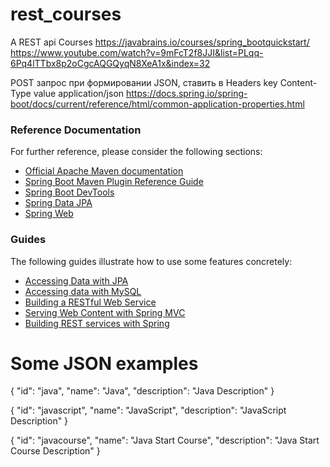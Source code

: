 # rest_courses
A REST api Courses
https://javabrains.io/courses/spring_bootquickstart/
https://www.youtube.com/watch?v=9mFcT2f8JJI&list=PLqq-6Pq4lTTbx8p2oCgcAQGQyqN8XeA1x&index=32

POST запрос при формировании JSON, ставить в Headers key Content-Type value application/json
https://docs.spring.io/spring-boot/docs/current/reference/html/common-application-properties.html



### Reference Documentation
For further reference, please consider the following sections:

* [Official Apache Maven documentation](https://maven.apache.org/guides/index.html)
* [Spring Boot Maven Plugin Reference Guide](https://docs.spring.io/spring-boot/docs/2.1.9.RELEASE/maven-plugin/)
* [Spring Boot DevTools](https://docs.spring.io/spring-boot/docs/2.1.9.RELEASE/reference/htmlsingle/#using-boot-devtools)
* [Spring Data JPA](https://docs.spring.io/spring-boot/docs/2.1.9.RELEASE/reference/htmlsingle/#boot-features-jpa-and-spring-data)
* [Spring Web](https://docs.spring.io/spring-boot/docs/2.1.9.RELEASE/reference/htmlsingle/#boot-features-developing-web-applications)

### Guides
The following guides illustrate how to use some features concretely:

* [Accessing Data with JPA](https://spring.io/guides/gs/accessing-data-jpa/)
* [Accessing data with MySQL](https://spring.io/guides/gs/accessing-data-mysql/)
* [Building a RESTful Web Service](https://spring.io/guides/gs/rest-service/)
* [Serving Web Content with Spring MVC](https://spring.io/guides/gs/serving-web-content/)
* [Building REST services with Spring](https://spring.io/guides/tutorials/bookmarks/)

# Some JSON examples

{
        "id": "java",
        "name": "Java",
        "description": "Java Description"
    }

{
        "id": "javascript",
        "name": "JavaScript",
        "description": "JavaScript Description"
    }


{
        "id": "javacourse",
        "name": "Java Start Course",
        "description": "Java Start Course Description"
    }
